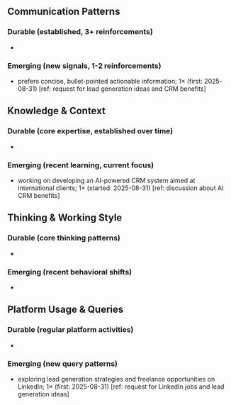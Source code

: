 ## Communication Patterns
### Durable (established, 3+ reinforcements)
- 

### Emerging (new signals, 1-2 reinforcements)
- prefers concise, bullet-pointed actionable information; 1× (first: 2025-08-31) [ref: request for lead generation ideas and CRM benefits]

## Knowledge & Context
### Durable (core expertise, established over time)
- 

### Emerging (recent learning, current focus)
- working on developing an AI-powered CRM system aimed at international clients; 1× (started: 2025-08-31) [ref: discussion about AI CRM benefits]

## Thinking & Working Style
### Durable (core thinking patterns)
- 

### Emerging (recent behavioral shifts)
- 

## Platform Usage & Queries
### Durable (regular platform activities)
- 

### Emerging (new query patterns)
- exploring lead generation strategies and freelance opportunities on LinkedIn; 1× (first: 2025-08-31) [ref: request for LinkedIn jobs and lead generation ideas]